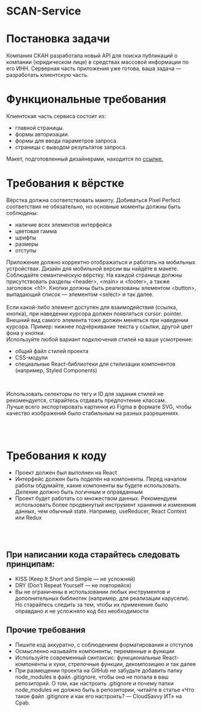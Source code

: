 # SCAN-Service

<h1>Постановка задачи</h1> 
<p>Компания СКАН разработала новый API для поиска публикаций о компании (юридическом лице) в средствах массовой информации по его ИНН. Серверная часть приложения уже готова, ваша задача — разработать клиентскую часть.</p>
<h1>Функциональные требования</h1> 
<p>Клиентская часть сервиса состоит из:</p>
<ul>
<li>главной страницы.</li>
<li>формы авторизации.</li>
<li>формы для ввода параметров запроса.</li>
<li>страницы с выводом результатов запроса.</li>
</ul>
<p>Макет, подготовленный дизайнерами, находится по <a href=https://www.figma.com/file/u3MOjzYnTnirz712GrLbFv/%D0%9C%D0%B0%D0%BA%D0%B5%D1%82-%D0%A1%D0%9A%D0%90%D0%9D?type=design&node-id=0-1&mode=design&t=3R6dMajt7SwQ2Xgb-0>ссылке.</a></p>

<h1>Требования к вёрстке</h1> 
<p>Вёрстка должна соответствовать макету. Добиваться Pixel Perfect соответствия не обязательно, но основные моменты должны быть соблюдены:</p>
<ul>
<li>наличие всех элементов интерфейса</li>
<li>цветовая гамма</li>
<li>шрифты</li>
<li>размеры</li>
<li>отступы</li>
</ul>
<p>Приложение должно корректно отображаться и работать на мобильных устройствах. Дизайн для мобильной версии вы найдёте в макете.
Соблюдайте семантическую вёрстку. На каждой странице должны присутствовать разделы &lt;header&gt;, &lt;main&gt; и &lt;footer&gt;, а также заголовок &lt;h1&gt;. Кнопки должны быть реализованы элементом &lt;button&gt;, выпадающий список — элементом &lt;select&gt; и так далее.<br><br>
Если какой-либо элемент доступен для взаимодействия (ссылка, кнопка), при наведении курсора должен появляться cursor: pointer.<br>
Внешний вид самого элемента тоже должен меняться при наведении курсора. Пример: нижнее подчёркивание текста у ссылки, другой цвет фона у кнопки.<br>
Используйте любой вариант подключения стилей на ваше усмотрение:</p>
<ul>
<li>общий файл стилей проекта</li>
<li>CSS-модули</li>
<li>специальные React-библиотеки для стилизации компонентов (например, Styled Components)</li>
</ul><br>
<p>Использовать селекторы по тегу и ID для задания стилей не рекомендуется, старайтесь отдавать предпочтение классам.<br>
Лучше всего экспортировать картинки из Figma в формате SVG, чтобы качество изображений было стабильным на разных разрешениях.</p><br><br>

<h1>Требования к коду</h1>
<ul>
<li>Проект должен был выполнен на React</li>
<li>Интерфейс должен быть поделён на компоненты. Перед началом работы обдумайте, какие компоненты вы будете использовать. Деление должно быть логичным и оправданным</li>
<li>Проект будет работать со множеством данных. Рекомендуем использовать более продвинутый инструмент хранения и изменения данных, чем обычный state. Например, useReducer, React Context или Redux</li>
</ul><br><br>
<h2>При написании кода старайтесь следовать принципам:</h2>
<ul>
<li>KISS (Keep It Short and Simple — не усложняй)</li>
<li>DRY (Don’t Repeat Yourself — не повторяйся)</li>
<li>Вы не ограничены в использовании любых инструментов и дополнительных библиотек (например, для реализации карусели). Но старайтесь следить за тем, чтобы их применение было оправдано и не усложняло код без необходимости</li></ul>

<h2>Прочие требования</h2>
<ul>
<li>Пишите код аккуратно, с соблюдением форматирования и отступов</li>
<li>Осмысленно называйте компоненты, переменные и функции</li>
<li>Используйте современный синтаксис: функциональные React-компоненты и хуки, стрелочные функции, декомпозицию и так далее</li>
<li>При размещении проекта на GitHub не забудьте добавить папку node_modules в файл .gitignore, чтобы она не попала в ваш репозиторий. О том, как настроить .gitignore и почему папки node_modules не должно быть в репозитории, читайте в статье «Что такое файл .gitignore и как его настроить? — CloudSavvy ИТ» на Cpab.</li>
</ul>
